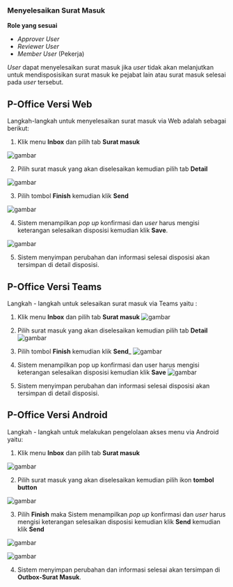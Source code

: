 ### **Menyelesaikan Surat Masuk**

**Role yang sesuai**

- *Approver User*
- *Reviewer User*
- *Member User* (Pekerja) 

_User_ dapat menyelesaikan surat masuk jika _user_ tidak akan melanjutkan untuk mendisposisikan surat masuk ke pejabat lain atau surat masuk selesai pada _user_ tersebut. 

## **P-Office Versi Web**


Langkah-langkah untuk menyelesaikan surat masuk via Web adalah sebagai berikut:

1.    Klik menu **Inbox** dan pilih tab **Surat masuk**

![gambar](SuratMasuk/SM_Web/SM17.png)

2.    Pilih surat masuk yang akan diselesaikan kemudian pilih tab **Detail**

![gambar](SuratMasuk/SM_Web/SM18.png)

3.    Pilih tombol **Finish** kemudian klik **Send**

![gambar](SuratMasuk/SM_Web/SM19.png)

4.    Sistem menampilkan _pop up_ konfirmasi dan _user_ harus mengisi keterangan selesaikan disposisi kemudian klik **Save**.

![gambar](SuratMasuk/SM_Web/SM20.png)

5.    Sistem menyimpan perubahan dan informasi selesai disposisi akan tersimpan di detail disposisi.



## **P-Office Versi Teams**

Langkah - langkah untuk selesaikan surat masuk via Teams yaitu :

1.    Klik menu **Inbox** dan pilih tab **Surat masuk**
![gambar](SuratMasuk/SM_Teams/SM20.png)

2.    Pilih surat masuk yang akan diselesaikan kemudian pilih tab **Detail**
![gambar](SuratMasuk/SM_Teams/SM21.png)


3.    Pilih tombol **Finish** kemudian klik **Send**_
![gambar](SuratMasuk/SM_Teams/SM22.png)

4.    Sistem menampilkan pop up konfirmasi dan user harus mengisi keterangan selesaikan disposisi kemudian klik **Save**
![gambar](SuratMasuk/SM_Teams/SM23.png)

5.    Sistem menyimpan perubahan dan informasi selesai disposisi akan tersimpan di detail disposisi.


## **P-Office Versi Android**

Langkah - langkah untuk melakukan pengelolaan akses menu via Android yaitu:

1. 	Klik menu **Inbox** dan pilih tab **Surat masuk**

![gambar](SuratMasuk/SM_Android/SelesaiSM\A01.jpg)

2. 	Pilih surat masuk yang akan diselesaikan kemudian pilih ikon **tombol button**

![gambar](SuratMasuk/SM_Android/SelesaiSM\A02.jpg)

3.  Pilih **Finish** maka Sistem menampilkan _pop up_ konfirmasi dan _user_ harus mengisi keterangan selesaikan disposisi kemudian klik **Send** kemudian klik **Send**

![gambar](SuratMasuk/SM_Android/SelesaiSM\A03.jpg)

![gambar](SuratMasuk/SM_Android/SelesaiSM\A04.jpg)

4. Sistem menyimpan perubahan dan informasi selesai akan tersimpan di **Outbox-Surat Masuk**.
   